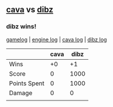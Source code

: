 ## [cava](<../../cava/README.md>) vs [dibz](<../../dibz/README.md>)
### dibz wins!

[gamelog](<gamelog.json>) | [engine log](<engine>) | [cava log](<cava>) | [dibz log](<dibz>)

|              | cava | dibz |
| ------------ | ---- | ---- |
| Wins         |   +0 |   +1 |
| Score        |    0 | 1000 |
| Points Spent |    0 | 1000 |
| Damage       |    0 |    0 |
|              |      |      |
